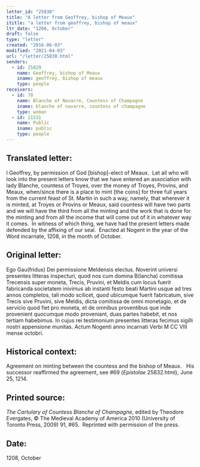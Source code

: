 ```yaml
---
letter_id: "25830"
title: "A letter from Geoffrey, bishop of Meaux"
ititle: "a letter from geoffrey, bishop of meaux"
ltr_date: "1208, October"
draft: false
type: "letter"
created: "2016-06-03"
modified: "2021-04-03"
url: "/letter/25830.html"
senders:
  - id: 25829
    name: Geoffrey, bishop of Meaux
    iname: geoffrey, bishop of meaux
    type: people
receivers:
  - id: 78
    name: Blanche of Navarre, Countess of Champagne
    iname: blanche of navarre, countess of champagne
    type: woman
  - id: 21531
    name: Public
    iname: public
    type: people
---
```

<h2> Translated letter:</h2><p>I Geoffrey, by permission of God [bishop]-elect of Meaux.&nbsp; Let all who will look into the present letters know that we have entered an association with lady Blanche, countess of Troyes, over the money of Troyes, Provins, and Meaux, when/since there is a place to mint [the coins] for three full years from the current feast of St. Martin in such a way, namely, that wherever it is minted, at Troyes or Provins or Meaux, said countess will have two parts and we will have the third from all the minting and the work that is done for the minting and from all the income that will come out of it in whatever way it comes.&nbsp; In witness of which thing, we have had the present letters made defended by the affixing of our seal.&nbsp; Enacted at Nogent in the year of the Word incarnate, 1208, in the month of October.</p><h2 class="mt-4"> Original letter:</h2><p>Ego Gau(fridus) Dei permissione Meldensis electus. Noverint universi presentes litteras inspecturi, quod nos cum domina B(lancha) comitissa Trecensis super moneta, Trecis, Pruvini, et Meldis cum locus fuerit fabricanda societatem inivimus ab instanti festo beati Martini usque ad tres annos completos, tali modo scilicet, quod ubicumque fuerit fabricatum, sive Trecis sive Pruvini, sive Meldis, dicta comitissa de omni monetagio, et de servicio quod fiet pro mo­neta, et de omnibus proventibus que inde provenient quocumque modo proveniant, duas partes habebit, et nos tertiam habebimus. In cujus rei testimonium presentes litteras fecimus sigilli nostri appensione munitas. Actum Nogenti anno incarnati Verbi M CC VIII mense octobri.</p><h2 class="mt-4"> Historical context:</h2><p>Agreement on minting between the countess and the bishop of Meaux. &nbsp; His successor reaffirmed the agreement, see #69 (<em>Epistolae</em> 25832.html), June 25, 1214.</p><h2 class="mt-4"> Printed source:</h2><p><i>The Cartulary of Countess Blanche of Champagne</i>, edited by Theodore Evergates, © The Medieval Academy of America 2010 (University of Toronto Press, 2009) 91, #65.&nbsp; Reprinted with permission of the press.</p><p></p><h2 class="mt-4"> Date:</h2>1208, October